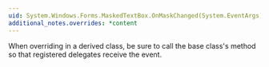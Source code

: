 ```yaml
---
uid: System.Windows.Forms.MaskedTextBox.OnMaskChanged(System.EventArgs)
additional_notes.overrides: *content
---
```


<p>When overriding <xref href="System.Windows.Forms.MaskedTextBox.OnMaskChanged(System.EventArgs)"></xref> in a derived class, be sure to call the base class's <xref href="System.Windows.Forms.MaskedTextBox.OnMaskChanged(System.EventArgs)"></xref> method so that registered delegates receive the event.</p>


